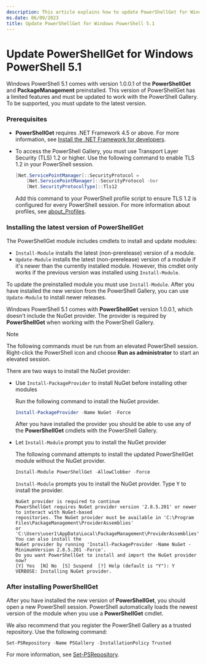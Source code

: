 ```yaml
---
description: This article explains how to update PowerShellGet for Windows PowerShell.
ms.date: 06/09/2023
title: Update PowerShellGet for Windows PowerShell 5.1
---
```

# Update PowerShellGet for Windows PowerShell 5.1

Windows PowerShell 5.1 comes with version 1.0.0.1 of the **PowerShellGet** and **PackageManagement**
preinstalled. This version of PowerShellGet has a limited features and must be updated to work
with the PowerShell Gallery. To be supported, you must update to the latest version.

### Prerequisites

- **PowerShellGet** requires .NET Framework 4.5 or above. For more information, see
  [Install the .NET Framework for developers][01].

- To access the PowerShell Gallery, you must use Transport Layer Security (TLS) 1.2 or higher. Use
  the following command to enable TLS 1.2 in your PowerShell session.

  ```powershell
  [Net.ServicePointManager]::SecurityProtocol =
      [Net.ServicePointManager]::SecurityProtocol -bor
      [Net.SecurityProtocolType]::Tls12
  ```

  Add this command to your PowerShell profile script to ensure TLS 1.2 is configured for every
  PowerShell session. For more information about profiles, see [about_Profiles][02].

### Installing the latest version of PowerShellGet

The PowerShellGet module includes cmdlets to install and update modules:

- `Install-Module` installs the latest (non-prerelease) version of a module.
- `Update-Module` installs the latest (non-prerelease) version of a module if it's newer than the
  currently installed module. However, this cmdlet only works if the previous version was installed
  using `Install-Module`.

To update the preinstalled module you must use `Install-Module`. After you have installed the new
version from the PowerShell Gallery, you can use `Update-Module` to install newer releases.

Windows PowerShell 5.1 comes with **PowerShellGet** version 1.0.0.1, which doesn't include the NuGet
provider. The provider is required by **PowerShellGet** when working with the PowerShell Gallery.

> [!NOTE]
> The following commands must be run from an elevated PowerShell session. Right-click the PowerShell
> icon and choose **Run as administrator** to start an elevated session.

There are two ways to install the NuGet provider:

- Use `Install-PackageProvider` to install NuGet before installing other modules

  Run the following command to install the NuGet provider.

  ```powershell
  Install-PackageProvider -Name NuGet -Force
  ```

  After you have installed the provider you should be able to use any of the **PowerShellGet**
  cmdlets with the PowerShell Gallery.

- Let `Install-Module` prompt you to install the NuGet provider

  The following command attempts to install the updated PowerShellGet module without the NuGet
  provider.

  ```powershell
  Install-Module PowerShellGet -AllowClobber -Force
  ```

  `Install-Module` prompts you to install the NuGet provider. Type <kbd>Y</kbd> to install the
  provider.

  ```Output
  NuGet provider is required to continue
  PowerShellGet requires NuGet provider version '2.8.5.201' or newer to interact with NuGet-based
  repositories. The NuGet provider must be available in 'C:\Program Files\PackageManagement\ProviderAssemblies'
  or 'C:\Users\user1\AppData\Local\PackageManagement\ProviderAssemblies'. You can also install the
  NuGet provider by running 'Install-PackageProvider -Name NuGet -MinimumVersion 2.8.5.201 -Force'.
  Do you want PowerShellGet to install and import the NuGet provider now?
  [Y] Yes  [N] No  [S] Suspend  [?] Help (default is "Y"): Y
  VERBOSE: Installing NuGet provider.
  ```

### After installing PowerShellGet

After you have installed the new version of **PowerShellGet**, you should open a new PowerShell
session. PowerShell automatically loads the newest version of the module when you use a
**PowerShellGet** cmdlet.

We also recommend that you register the PowerShell Gallery as a trusted repository. Use the
following command:

```powershell
Set-PSRepository -Name PSGallery -InstallationPolicy Trusted
```

For more information, see [Set-PSRepository][03].

<!-- link references -->
[01]: /dotnet/framework/install/guide-for-developers
[02]: /powershell/module/microsoft.powershell.core/about/about_profiles
[03]: xref:PowerShellGet.Set-PSRepository
